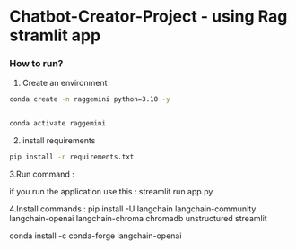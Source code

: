 # Chatbot-Creator-Project - using Rag stramlit app

### How to run?

1. Create an environment

```bash
conda create -n raggemini python=3.10 -y


conda activate raggemini

```

2. install requirements

```bash
pip install -r requirements.txt
```

3.Run command :

if you run the application use this : streamlit run app.py

4.Install commands :
pip install -U langchain langchain-community langchain-openai langchain-chroma chromadb unstructured streamlit

conda install -c conda-forge langchain-openai

